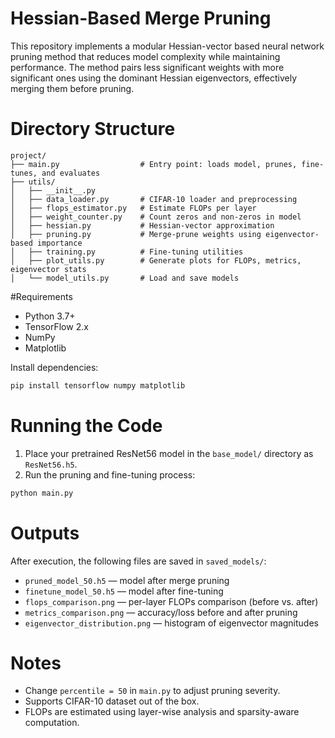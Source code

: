 # Hessian-Based Merge Pruning

This repository implements a modular Hessian-vector based neural network pruning method that reduces model complexity while maintaining performance. The method pairs less significant weights with more significant ones using the dominant Hessian eigenvectors, effectively merging them before pruning.

# Directory Structure

```
project/
├── main.py                  # Entry point: loads model, prunes, fine-tunes, and evaluates
├── utils/
│   ├── __init__.py
│   ├── data_loader.py       # CIFAR-10 loader and preprocessing
│   ├── flops_estimator.py   # Estimate FLOPs per layer
│   ├── weight_counter.py    # Count zeros and non-zeros in model
│   ├── hessian.py           # Hessian-vector approximation
│   ├── pruning.py           # Merge-prune weights using eigenvector-based importance
│   ├── training.py          # Fine-tuning utilities
│   ├── plot_utils.py        # Generate plots for FLOPs, metrics, eigenvector stats
│   └── model_utils.py       # Load and save models
```

#Requirements

- Python 3.7+
- TensorFlow 2.x
- NumPy
- Matplotlib

Install dependencies:
```bash
pip install tensorflow numpy matplotlib
```

# Running the Code

1. Place your pretrained ResNet56 model in the `base_model/` directory as `ResNet56.h5`.
2. Run the pruning and fine-tuning process:

```bash
python main.py
```

# Outputs

After execution, the following files are saved in `saved_models/`:
- `pruned_model_50.h5` — model after merge pruning
- `finetune_model_50.h5` — model after fine-tuning
- `flops_comparison.png` — per-layer FLOPs comparison (before vs. after)
- `metrics_comparison.png` — accuracy/loss before and after pruning
- `eigenvector_distribution.png` — histogram of eigenvector magnitudes

# Notes

- Change `percentile = 50` in `main.py` to adjust pruning severity.
- Supports CIFAR-10 dataset out of the box.
- FLOPs are estimated using layer-wise analysis and sparsity-aware computation.

